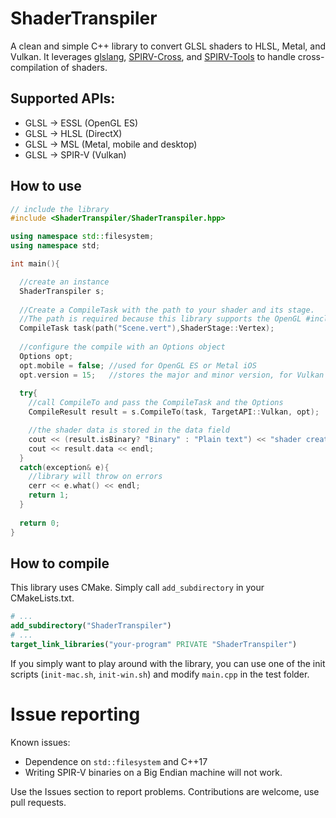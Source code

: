 # ShaderTranspiler
A clean and simple C++ library to convert GLSL shaders to HLSL, Metal, and Vulkan. It leverages [glslang](https://github.com/KhronosGroup/glslang), 
[SPIRV-Cross](https://github.com/KhronosGroup/SPIRV-Cross), and [SPIRV-Tools](https://github.com/KhronosGroup/SPIRV-Tools) to handle cross-compilation of shaders. 

## Supported APIs:
- GLSL -> ESSL (OpenGL ES) 
- GLSL -> HLSL (DirectX)
- GLSL -> MSL (Metal, mobile and desktop)
- GLSL -> SPIR-V (Vulkan)


## How to use
```cpp
// include the library
#include <ShaderTranspiler/ShaderTranspiler.hpp>

using namespace std::filesystem;
using namespace std;

int main(){

  //create an instance
  ShaderTranspiler s;
	
  //Create a CompileTask with the path to your shader and its stage.
  //The path is required because this library supports the OpenGL #include extension
  CompileTask task(path("Scene.vert"),ShaderStage::Vertex);
  
  //configure the compile with an Options object
  Options opt;
  opt.mobile = false; //used for OpenGL ES or Metal iOS
  opt.version = 15;   //stores the major and minor version, for Vulkan 1.5 use 15
  
  try{
    //call CompileTo and pass the CompileTask and the Options
    CompileResult result = s.CompileTo(task, TargetAPI::Vulkan, opt);

    //the shader data is stored in the data field
    cout << (result.isBinary? "Binary" : "Plain text") << "shader created, source = " << endl;
    cout << result.data << endl;
  }
  catch(exception& e){
    //library will throw on errors
    cerr << e.what() << endl;
    return 1;
  }
  
  return 0;
}
```

## How to compile
This library uses CMake. Simply call `add_subdirectory` in your CMakeLists.txt.
```cmake
# ...
add_subdirectory("ShaderTranspiler")
# ...
target_link_libraries("your-program" PRIVATE "ShaderTranspiler")
```
If you simply want to play around with the library, you can use one of the init scripts (`init-mac.sh`, `init-win.sh`) and modify `main.cpp` in the test folder.

# Issue reporting
Known issues:
- Dependence on `std::filesystem` and C++17
- Writing SPIR-V binaries on a Big Endian machine will not work.

Use the Issues section to report problems. Contributions are welcome, use pull requests. 
